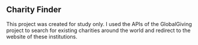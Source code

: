## Charity Finder

This project was created for study only.
I used the APIs of the GlobalGiving project to search for existing charities around the world and redirect to the website of these institutions.
